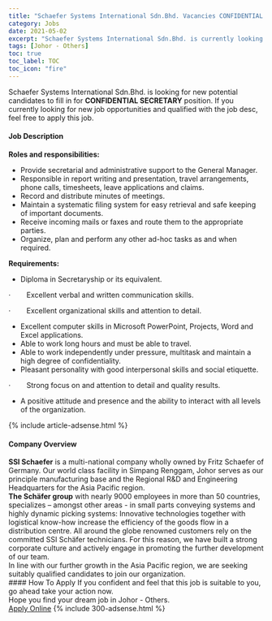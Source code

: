 ```yaml
---
title: "Schaefer Systems International Sdn.Bhd. Vacancies CONFIDENTIAL SECRETARY" 
category: Jobs 
date: 2021-05-02 
excerpt: "Schaefer Systems International Sdn.Bhd. is currently looking for suitable person to fill in the CONFIDENTIAL SECRETARY which based in Johor - Others" 
tags: [Johor - Others] 
toc: true 
toc_label: TOC 
toc_icon: "fire" 
--- 
```


<p>Schaefer Systems International Sdn.Bhd. is looking for new potential candidates to fill in for <b>CONFIDENTIAL SECRETARY</b> position. If you currently looking for new job opportunities and qualified with the job desc, feel free to apply this job.
</p><div><div><h4>Job Description</h4></div><div><div><span><div><p><strong>Roles and responsibilities:</strong></p><ul><li>Provide secretarial and administrative support to the General Manager.</li><li>Responsible in report writing and presentation, travel arrangements, phone calls, timesheets, leave applications and claims.</li><li>Record and distribute minutes of meetings.</li><li>Maintain a systematic filing system for easy retrieval and safe keeping of important documents.</li><li>Receive incoming mails or faxes and route them to the appropriate parties.</li><li>Organize, plan and perform any other ad-hoc tasks as and when required.</li></ul><p><strong>Requirements:</strong></p><ul><li>Diploma in Secretaryship or its equivalent.</li></ul><p><span>&#183;&#160;&#160;&#160;&#160;&#160;&#160;&#160;&#160;Excellent verbal and written communication skills.</span></p><p><span>&#183;&#160;&#160;&#160;&#160;&#160;&#160;&#160;&#160;Excellent organizational skills and attention to detail.</span></p><ul><li>Excellent computer skills in Microsoft PowerPoint, Projects, Word and Excel applications.</li><li>Able to work long hours and must be able to travel.</li><li>Able to work independently under pressure, multitask and maintain a high degree of confidentiality.</li><li>Pleasant personality with good interpersonal skills and social etiquette.</li></ul><p>&#183;&#160;&#160;&#160;&#160;&#160;&#160;&#160;&#160;Strong focus on and attention to detail and quality results.</p><ul><li>A positive attitude and presence and the ability to interact with all levels of the organization.</li></ul></div></span></div></div></div> 
{% include article-adsense.html %} 
<div><div><h4>Company Overview</h4></div><div><div><span><div><div>
<div><strong>SSI Schaefer</strong> is a multi-national company wholly owned by Fritz Schaefer of Germany. Our world class facility in Simpang Renggam, Johor serves as our principle manufacturing base and the Regional R&amp;D and Engineering Headquarters for the Asia Pacific region.</div>
<div><strong>The Sch&#228;fer group</strong> with nearly 9000 employees in more than 50 countries, specializes &#8211; amongst other areas - in small parts conveying systems and highly dynamic picking systems: Innovative technologies together with logistical know-how increase the efficiency of the goods flow in a distribution centre. All around the globe renowned customers rely on the committed SSI Sch&#228;fer technicians. For this reason, we have built a strong corporate culture and actively engage in promoting the further development of our team.</div>
<div>In line with our further growth in the Asia Pacific region, we are seeking suitably qualified candidates to join our organization.</div>
</div></div></span></div></div></div> 
#### How To Apply 
If you confident and feel that this job is suitable to you, go ahead take your action now. <br/> 
Hope you find your dream job in Johor - Others. <br/> 
<a href="https://www.jobstreet.com.my/en/job/confidential-secretary-4553144?jobId=jobstreet-my-job-4553144&" class="btn btn--info" target="_blank" rel="nofollow noopenner">Apply Online</a> 
{% include 300-adsense.html %} 